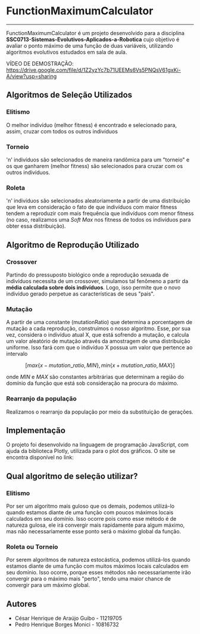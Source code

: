 # FunctionMaximumCalculator
---
FunctionMaximumCalculator é um projeto desenvolvido para a disciplina **SSC0713-Sistemas-Evolutivos-Aplicados-a-Robotica** cujo objetivo é avaliar o ponto máximo de uma função de duas variáveis, utilizando algoritmos evolutivos estudados em sala de aula.

VÍDEO DE DEMOSTRAÇÃO: https://drive.google.com/file/d/1Z2yzYc7b71UEEMs6Vs5PNQsV61gxKi-A/view?usp=sharing

## Algoritmos de Seleção Utilizados

### Elitismo
O melhor indivíduo (melhor fitness) é encontrado e selecionado para, assim, cruzar com todos os outros indivíduos

### Torneio
'n' indivíduos são selecionados de maneira randômica para um "torneio" e os que ganharem (melhor fitness) são selecionados para cruzar com os outros indivíduos.

### Roleta
'n' indivíduos são selecionados aleatoriamente a partir de uma distribuição que leva em consideração o fato de que indivíduos com maior fitness tendem a reproduzir com mais frequência que indivíduos com menor fitness (no caso, realizamos uma *Soft Max* nos fitness de todos os indivíduos para obter essa distribuição). 

## Algoritmo de Reprodução Utilizado

### Crossover
Partindo do pressuposto biológico onde a reprodução sexuada de indivíduos necessita de um crossover, simulamos tal fenômeno a partir da **média calculada sobre dois indivíduos**. Logo, isso permite que o novo indivíduo gerado perpetue as características de seus "pais".

### Mutação
A partir de uma constante (mutationRatio) que determina a porcentagem de mutação a cada reprodução, construímos o nosso algoritmo. Esse, por sua vez, considera o indivíduo atual X, que está sofrendo a mutação, e calcula um valor aleatório de mutação através da amostragem de uma distribuição uniforme. Isso fará com que o indivíduo X possua um valor que pertence ao intervalo

$$[max\{x - mutation\_ratio, MIN\}, min\{x + mutation\_ratio, MAX\}]$$ 

onde $MIN$ e $MAX$ são constantes arbitrárias que determinam a região do domínio da função que está sob consideração na procura do máximo.

### Rearranjo da população
Realizamos o rearranjo da população por meio da substituição de gerações. 

## Implementação

O projeto foi desenvolvido na linguagem de programação JavaScript, com ajuda da biblioteca Plotly, utilizada para o plot dos gráficos. O site se encontra disponível no link: 

## Qual algoritmo de seleção utilizar?

### Elitismo
Por ser um algoritmo mais guloso que os demais, podemos utilizá-lo quando estamos diante de uma função com poucos máximos locais calculados em seu domínio. Isso ocorre pois como esse método é de natureza gulosa, ele irá convergir mais rapidamente para algum máximo, mas não necessariamente esse ponto será o máximo global da função.

### Roleta ou Torneio
Por serem algoritmos de natureza estocástica, podemos utilizá-los quando estamos diante de uma função com muitos máximos locais calculados em seu domínio. Isso ocorre, porque esses métodos não necessariamente irão convergir para o máximo mais "perto", tendo uma maior chance de convergir para um máximo global. 


## Autores
- César Henrique de Araújo Guibo - 11219705
- Pedro Henrique Borges Monici   - 10816732

